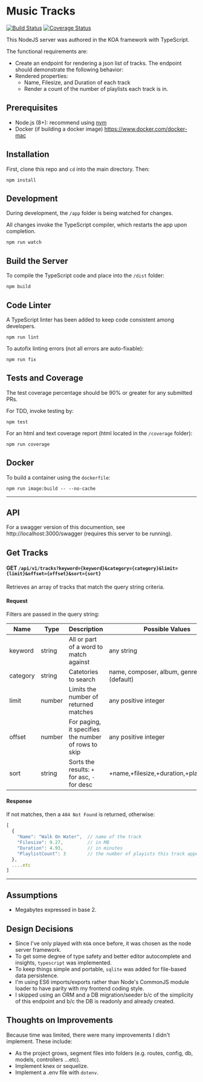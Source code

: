 # Music Tracks
[![Build Status](https://travis-ci.org/ddimaria/music-tracks.svg?branch=develop)](https://travis-ci.org/ddimaria/music-tracks)
[![Coverage Status](https://coveralls.io/repos/github/ddimaria/music-tracks/badge.svg?branch=develop)](https://coveralls.io/github/ddimaria/music-tracks?branch=develop)

This NodeJS server was authored in the KOA framework with TypeScript.

The functional requirements are:
* Create an endpoint for rendering a json list of tracks. The endpoint should demonstrate the following behavior:
* Rendered properties:
  * Name, Filesize, and Duration of each track
  * Render a count of the number of playlists each track is in.

## Prerequisites
* Node.js (8+): recommend using [nvm](https://github.com/creationix/nvm)
* Docker (if building a docker image) https://www.docker.com/docker-mac

## Installation
First, clone this repo and `cd` into the main directory.  Then:
```shell
npm install
```

## Development
During development, the `/app` folder is being watched for changes.

All changes invoke the TypeScript compiler, which restarts the app upon completion.
```shell
npm run watch
```

## Build the Server
To compile the TypeScript code and place into the `/dist` folder:
```shell
npm build
```

## Code Linter
A TypeScript linter has been added to keep code consistent among developers.
```shell
npm run lint
```
To autofix linting errors (not all errors are auto-fixable):
```shell
npm run fix
```

## Tests and Coverage
The test coverage percentage should be 90% or greater for any submitted PRs.

For TDD, invoke testing by:
```shell
npm test
```
For an html and text coverage report (html located in the `/coverage` folder):
```shell
npm run coverage
```

## Docker
To build a container using the `dockerfile`:
```shell
npm run image:build -- --no-cache
```

---

## API
For a swagger version of this documention, see http://localhost:3000/swagger (requires this server to be running).

## Get Tracks
#### GET `/api/v1/tracks?keyword={keyword}&category={category}&limit={limit}&offset={offset}&sort={sort}`
Retrieves an array of tracks that match the query string criteria.
#### Request
Filters are passed in the query string:

| Name | Type | Description | Possible Values |
| --- | --- | --- | --- |
| keyword | string | All or part of a word to match against | any string |
| category | string | Catetories to search | name, composer, album, genre, artist, all (default) |
| limit | number | Limits the number of returned matches | any positive integer |
| offset | number | For paging, it specifies the number of rows to skip | any positive integer |
| sort | string | Sorts the results: `+` for asc, `-` for desc | +name,+filesize,+duration,+playlistcount |

#### Response
If not matches, then a `404 Not Found` is returned, otherwise:
```js
[
  {
    "Name": "Walk On Water",  // name of the track
    "Filesize": 9.27,         // in MB
    "Duration": 4.93,         // in minutes
    "PlaylistCount": 3        // the number of playists this track appears in
  },
  ....etc
]
```

---

## Assumptions
* Megabytes expressed in base 2.

## Design Decisions
* Since I've only played with `KOA` once before, it was chosen as the node server framework.
* To get some degree of type safety and better editor autocomplete and insights, `typescript` was implemented.
* To keep things simple and portable, `sqlite` was added for file-based data persistence.
* I'm using ES6 imports/exports rather than Node's CommonJS module loader to have parity with my frontend coding style.
* I skipped using an ORM and a DB migration/seeder b/c of the simplicity of this endpoint and b/c the DB is readonly and already created.

## Thoughts on Improvements
Because time was limited, there were many improvements I didn't implement.  These include:
* As the project grows, segment files into folders (e.g. routes, config, db, models, controllers ...etc).
* Implement knex or sequelize.
* Implement a .env file with `dotenv`.
